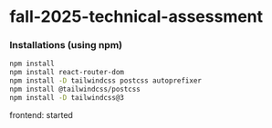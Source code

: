 # fall-2025-technical-assessment

### Installations (using npm)

```bash
npm install
npm install react-router-dom
npm install -D tailwindcss postcss autoprefixer
npm install @tailwindcss/postcss
npm install -D tailwindcss@3
```

frontend: started